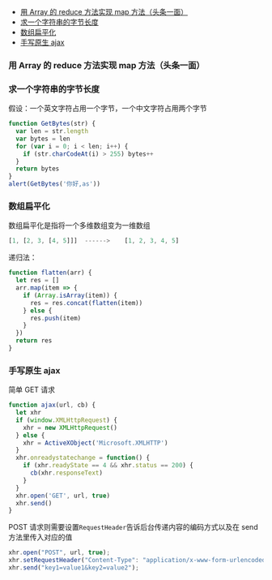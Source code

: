 <!-- TOC -->

- [用 Array 的 reduce 方法实现 map 方法（头条一面）](#%E7%94%A8-array-%E7%9A%84-reduce-%E6%96%B9%E6%B3%95%E5%AE%9E%E7%8E%B0-map-%E6%96%B9%E6%B3%95%E5%A4%B4%E6%9D%A1%E4%B8%80%E9%9D%A2)
- [求一个字符串的字节长度](#%E6%B1%82%E4%B8%80%E4%B8%AA%E5%AD%97%E7%AC%A6%E4%B8%B2%E7%9A%84%E5%AD%97%E8%8A%82%E9%95%BF%E5%BA%A6)
- [数组扁平化](#%E6%95%B0%E7%BB%84%E6%89%81%E5%B9%B3%E5%8C%96)
- [手写原生 ajax](#%E6%89%8B%E5%86%99%E5%8E%9F%E7%94%9F-ajax)

<!-- /TOC -->

### 用 Array 的 reduce 方法实现 map 方法（头条一面）

### 求一个字符串的字节长度

假设：一个英文字符占用一个字节，一个中文字符占用两个字节

```js
function GetBytes(str) {
  var len = str.length
  var bytes = len
  for (var i = 0; i < len; i++) {
    if (str.charCodeAt(i) > 255) bytes++
  }
  return bytes
}
alert(GetBytes('你好,as'))
```

### 数组扁平化

数组扁平化是指将一个多维数组变为一维数组

```js
[1, [2, 3, [4, 5]]]  ------>    [1, 2, 3, 4, 5]
```

递归法：

```js
function flatten(arr) {
  let res = []
  arr.map(item => {
    if (Array.isArray(item)) {
      res = res.concat(flatten(item))
    } else {
      res.push(item)
    }
  })
  return res
}
```

### 手写原生 ajax

简单 GET 请求

```js
function ajax(url, cb) {
  let xhr
  if (window.XMLHttpRequest) {
    xhr = new XMLHttpRequest()
  } else {
    xhr = ActiveXObject('Microsoft.XMLHTTP')
  }
  xhr.onreadystatechange = function() {
    if (xhr.readyState == 4 && xhr.status == 200) {
      cb(xhr.responseText)
    }
  }
  xhr.open('GET', url, true)
  xhr.send()
}
```

POST 请求则需要设置`RequestHeader`告诉后台传递内容的编码方式以及在 send 方法里传入对应的值

```js
xhr.open("POST", url, true);
xhr.setRequestHeader("Content-Type": "application/x-www-form-urlencoded");
xhr.send("key1=value1&key2=value2");
```
